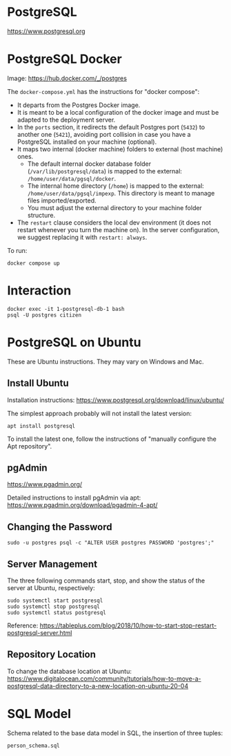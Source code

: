 # PostgreSQL
https://www.postgresql.org

# PostgreSQL Docker

Image: https://hub.docker.com/_/postgres

The `docker-compose.yml` has the instructions for "docker compose":

* It departs from the Postgres Docker image.
* It is meant to be a local configuration of the docker image and must be adapted to the deployment server.
* In the `ports` section, it redirects the default Postgres port (`5432`) to another one (`5421`), avoiding port collision in case you have a PostgreSQL installed on your machine (optional).
* It maps two internal (docker machine) folders to external (host machine) ones.
  * The default internal docker database folder (`/var/lib/postgresql/data`) is mapped to the external: `/home/user/data/pgsql/docker`.
  * The internal home directory (`/home`) is mapped to the external: `/home/user/data/pgsql/impexp`. This directory is meant to manage files imported/exported.
  * You must adjust the external directory to your machine folder structure.
* The `restart` clause considers the local dev environment (it does not restart whenever you turn the machine on). In the server configuration, we suggest replacing it with `restart: always`.

To run:
~~~
docker compose up
~~~

# Interaction

~~~
docker exec -it 1-postgresql-db-1 bash
psql -U postgres citizen
~~~

# PostgreSQL on Ubuntu

These are Ubuntu instructions. They may vary on Windows and Mac.

## Install Ubuntu

Installation instructions:
https://www.postgresql.org/download/linux/ubuntu/

The simplest approach probably will not install the latest version:
~~~
apt install postgresql
~~~

To install the latest one, follow the instructions of "manually configure the Apt repository".

## pgAdmin
https://www.pgadmin.org/

Detailed instructions to install pgAdmin via apt:
https://www.pgadmin.org/download/pgadmin-4-apt/

## Changing the Password

~~~
sudo -u postgres psql -c "ALTER USER postgres PASSWORD 'postgres';"
~~~

## Server Management

The three following commands start, stop, and show the status of the server at Ubuntu, respectively:

~~~
sudo systemctl start postgresql
sudo systemctl stop postgresql
sudo systemctl status postgresql
~~~

Reference: https://tableplus.com/blog/2018/10/how-to-start-stop-restart-postgresql-server.html

## Repository Location

To change the database location at Ubuntu:
https://www.digitalocean.com/community/tutorials/how-to-move-a-postgresql-data-directory-to-a-new-location-on-ubuntu-20-04

# SQL Model

Schema related to the base data model in SQL, the insertion of three tuples:

~~~
person_schema.sql
~~~